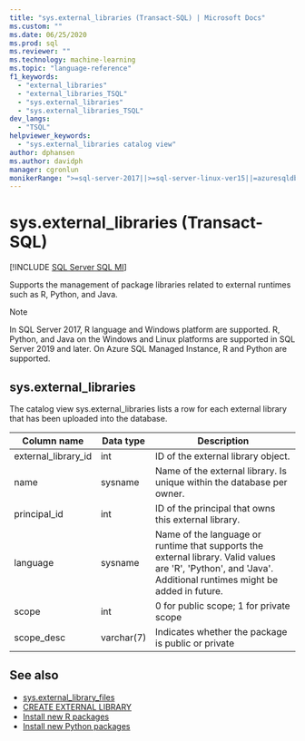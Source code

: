 ```yaml
---
title: "sys.external_libraries (Transact-SQL) | Microsoft Docs"
ms.custom: ""
ms.date: 06/25/2020
ms.prod: sql
ms.reviewer: ""
ms.technology: machine-learning
ms.topic: "language-reference"
f1_keywords: 
  - "external_libraries"
  - "external_libraries_TSQL"
  - "sys.external_libraries"
  - "sys.external_libraries_TSQL"
dev_langs: 
  - "TSQL"
helpviewer_keywords: 
  - "sys.external_libraries catalog view"
author: dphansen
ms.author: davidph
manager: cgronlun
monikerRange: ">=sql-server-2017||>=sql-server-linux-ver15||=azuresqldb-mi-current||=sqlallproducts-allversions"
---
```

# sys.external_libraries (Transact-SQL)  
[!INCLUDE [SQL Server SQL MI](../../includes/applies-to-version/sql-asdbmi.md)]

Supports the management of package libraries related to external runtimes such as R, Python, and Java.

> [!NOTE]
> In SQL Server 2017, R language and Windows platform are supported. R, Python, and Java on the Windows and Linux platforms are supported in SQL Server 2019 and later. On Azure SQL Managed Instance, R and Python are supported.

## sys.external_libraries

The catalog view sys.external_libraries lists a row for each external library that has been uploaded into the database.

|Column name |Data type | Description|
|------|------|------|
|external_library_id |int | ID of the external library object. |
|name |sysname |Name of the external library. Is unique within the database per owner.|
|principal_id |int |ID of the principal that owns this external library. |
|language | sysname | Name of the language or runtime that supports the external library. Valid values are 'R', 'Python', and 'Java'. Additional runtimes might be added in future.|
|scope |int |0 for public scope; 1 for private scope |  
|scope_desc |varchar(7) |Indicates whether the package is public or private|

## See also  

+ [sys.external_library_files](sys-external-library-files-transact-sql.md)  
+ [CREATE EXTERNAL LIBRARY](../../t-sql/statements/create-external-library-transact-sql.md)  
+ [Install new R packages](../../machine-learning/package-management/install-additional-r-packages-on-sql-server.md)  
+ [Install new Python packages](../../machine-learning/package-management/install-additional-python-packages-on-sql-server.md)  